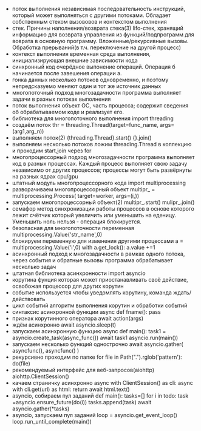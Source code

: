 * поток выполнения	независимая последовательность инструкций, который может выполняться с другими потоками. Обладает собственным стеком вызововов и контекстом выполнения
* стек. Причины наполнения/возврата стека(3) 	lifo-стек, хранящий информацию для возврата управления из функций/подпрограмм для воврата в основную программу.
Вложенные/рекурсивные вызовы. Обработка прерываний(в т.ч. переключение на другой процесс)
* контекст выполнения 	временная среда выполнения, инициализирующая внешние зависимости кода
* синхронный код 	очерёдное выпонение операций. Операция б начинается после завешения операции а.
* гонка данных 	несколько потоков одновременно, и поэтому непредсказуемо меняют один и тот же источник данных
* многопоточный подход многозадачности 	 программа выполняет задачи в разных потоках выполнения
* поток выполнения 	 объект ОС, часть процесса; содержит сведения об обрабатываемом коде и реализует его.
* библиотека для многопоточного выполнения 	import threading
* создаём поток 	thr = threading.Thread(target=func_name, args=(arg1,arg_n))
* выполняем поток(2)	{threading.Thread}.start() {}.join()
* выполняем несколько потоков 	ложим threading.Thread в коллекцию и проходим start,join через for
* многопроцессорный подход многозадачности 	программа выполняет код в разных процессах. Каждый процесс выполняет свою задачу независимо от других процессов; процессы могут быть развёрнуты на разных ядрах cpu/gpu
* штатный модуль многопроцессорного кода 	import multiprocessing
* разворачиваем многопроцессорный объект 	multipr_ = multiprocessing.Process( target=worker, args=(i,))
* запускаем многопроцессорный объект(2) 	multipr_.start() mulipr_.join()
* семафор 	метод синхронизации работы процессов в основе которого лежит счётчик который увеличить или уменьшить на еденицу. Уменьшить ноль нельзя - операция блокируется.
* безопасная для многопоточности переменная 	multiprocessing.Value('str_name',0)
* блокируем переменную для изменения другими процессами 	a = multiprocessing.Value('i',0) with a.get_lock(): a.value +=1
* асинхронный подход к многозадачности	в рамках одного потока, через события и обратные вызовы программа обрабатывает несколько задач
* штатная библиотека асинхронности 	import asyncio
* корутина 	фунция которая может приостанавливать своё действие, освобожая процессор для других корутин
* событие	используется чтобы уведомлять корутину, команда ждать/действовать 
* цикл событий 	 алгоритм выполнения корутин и обработки событий
* синтаксис асинхронной функции 	async def fname(): pass
* признак корутинного оператора await action(args)
* ждём асинхронно 	await asyncio.sleep(t)
* запускаем асинхронную функцию async def main(): task1 = asyncio.create_task(async_func()) await task1    asyncio.run(main())
* запускаем несколько функций однострочно 	await asyncio.gather( asyncfunc(), asyncfunc() )
* рекурсивно проходим по папке for file in Path(".").rglob('pattern'): do(file)
* рекомендуемый интерфейс для веб-запросов(aiohttp) 	aiohttp.ClientSession()
* качаем страничку асинхронно 	async with ClientSession() as cli:  async with cli.get(url) as html: return await html.text()
* asyncio, собираем пул заданий 	def main():    tasks=[]  for i in todo:  task =asyncio.ensure_future(do(i))  tasks.append(task)  await asyncio.gather(\*tasks)
* asyncio, запускаем пул заданий 	loop = asyncio.get_event_loop()  loop.run_until_complete(main())